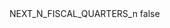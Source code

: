 <?xml version="1.0" encoding="UTF-8"?>
<CustomMetadata xmlns="http://soap.sforce.com/2006/04/metadata">
    <label>NEXT_N_FISCAL_QUARTERS_n</label>
    <protected>false</protected>
</CustomMetadata>
